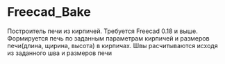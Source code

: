 # Freecad_Bake
Построитель печи из кирпичей.
Требуется Freecad 0.18 и выше.
Формируется печь по заданным параметрам кирпичей и размеров печи(длина, щирина, высота) в кирпичах.
Швы расчитываются исходя из заданного шва и размеров печи
